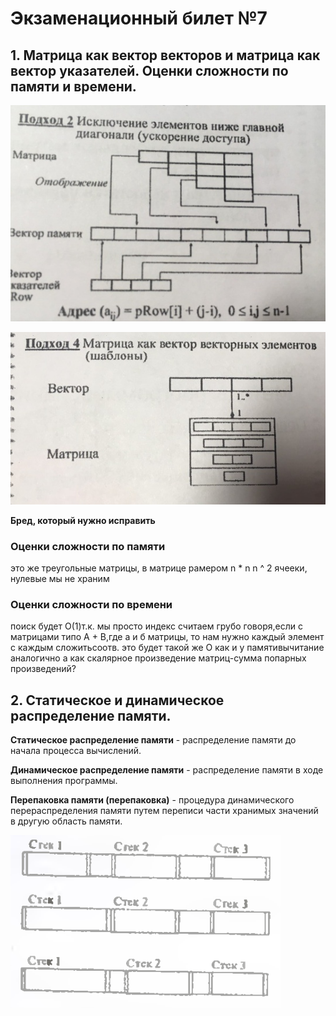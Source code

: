 # Экзаменационный билет №7

## 1. Матрица как вектор векторов и матрица как вектор указателей. Оценки сложности по памяти и времени.

![](../pictures/ticket07-2.png)

![](../pictures/ticket07-3.png)

**Бред, который нужно исправить**

### Оценки сложности по памяти

это же треугольные матрицы, в матрице рамером n \* n n ^ 2 ячееки, нулевые мы не храним

### Оценки сложности по времени

поиск будет О(1)т.к. мы просто индекс считаем грубо говоря,если с матрицами типо A + B,где а и б матрицы, то нам нужно каждый элемент с каждым сложитьсоотв. это будет такой же O как и у памятивычитание аналогично
а как скалярное произведение матриц-сумма попарных произведений?

## 2. Статическое и динамическое распределение памяти.

**Статическое распределение памяти** - распределение памяти до начала процесса вычислений.

**Динамическое распределение памяти** - распределение памяти в ходе выполнения программы.

**Перепаковка памяти (перепаковка)** - процедура динамического перераспределения памяти путем переписи части хранимых значений в другую область памяти.

![](../pictures/ticket07-1.png)
